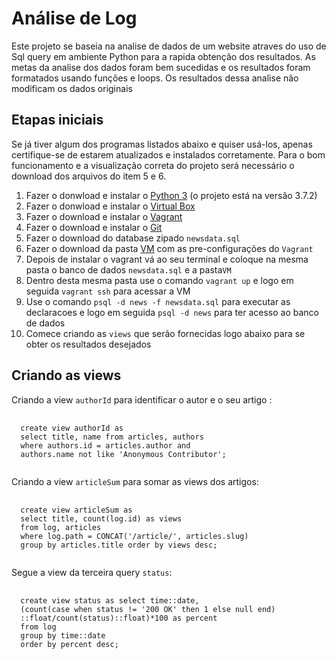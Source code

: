 # Análise de Log
Este projeto se baseia na analise de dados de um website atraves do uso de Sql query em ambiente Python para a rapida obtenção dos resultados. As metas da analise dos dados foram bem sucedidas e os resultados foram formatados usando funções e loops. Os resultados dessa analise não modificam os dados originais

## Etapas iniciais

Se já tiver algum dos programas listados abaixo e quiser usá-los, apenas certifique-se de estarem atualizados e instalados corretamente. Para o bom funcionamento e a visualização correta do projeto será necessário o download dos arquivos do item 5 e 6. 
<ol>
  <li>Fazer o donwload e instalar o <a href="https://www.python.org/downloads/">Python 3</a> (o projeto está na versão 3.7.2)</li>
  <li>Fazer o donwload e instalar o <a href="https://www.virtualbox.org/">Virtual Box</a></li> 
  <li>Fazer o download e instalar o <a href="https://www.vagrantup.com/downloads.html">Vagrant</a></li>
  <li>Fazer o download e instalar o <a href="https://git-scm.com/">Git</a></li>
  <li>Fazer o download do database zipado <code>newsdata.sql</code></li>
  <li>Fazer o download da pasta <a href="https://git-scm.com/">VM</a> com as pre-configurações do <code>Vagrant</code></li>
  <li>Depois de instalar o vagrant vá ao seu terminal e coloque na mesma pasta o banco de dados <code>newsdata.sql</code> e a pasta<code>VM</code></li>
  <li>Dentro desta mesma pasta use o comando <code>vagrant up</code> e logo em seguida <code>vagrant ssh</code> para acessar a VM</li>
  <li>Use o comando <code>psql -d news -f newsdata.sql</code> para executar as declaracoes e logo em seguida <code>psql -d news</code> para ter acesso ao banco de dados</li>
  <li>Comece criando as <code>views</code> que serão fornecidas logo abaixo para se obter os resultados desejados</li>
</ol>

## Criando as views

<p1>Criando a view <code>authorId</code> para identificar o autor e o seu artigo :</p1>
<pre>
  <code>
  create view authorId as 
  select title, name from articles, authors 
  where authors.id = articles.author and 
  authors.name not like 'Anonymous Contributor';
  </code>
</pre>


<p2>Criando a view <code>articleSum</code> para somar as views dos artigos:</p2>
<pre>
  <code>
  create view articleSum as
  select title, count(log.id) as views
  from log, articles
  where log.path = CONCAT('/article/', articles.slug)
  group by articles.title order by views desc;
  </code>
</pre>

<p3>Segue a view da terceira query <code>status</code>:</p3>
<pre>
  <code>
  create view status as select time::date, 
  (count(case when status != '200 OK' then 1 else null end)
  ::float/count(status)::float)*100 as percent 
  from log
  group by time::date
  order by percent desc;
  </code>
</pre>  
